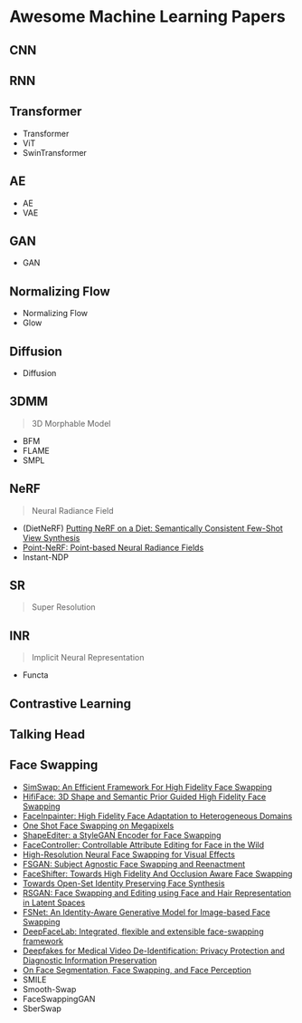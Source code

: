 # Awesome Machine Learning Papers

## CNN

## RNN

## Transformer
- Transformer
- ViT
- SwinTransformer

## AE
- AE
- VAE

## GAN
- GAN

## Normalizing Flow
- Normalizing Flow
- Glow

## Diffusion
- Diffusion

## 3DMM
> 3D Morphable Model
- BFM
- FLAME
- SMPL

## NeRF
> Neural Radiance Field
- (DietNeRF) [Putting NeRF on a Diet: Semantically Consistent Few-Shot View Synthesis](https://ajayj.com/dietnerf)
- [Point-NeRF: Point-based Neural Radiance Fields](https://xharlie.github.io/projects/project_sites/pointnerf/index.html)
- Instant-NDP

## SR
> Super Resolution

## INR
> Implicit Neural Representation
- Functa

## Contrastive Learning

## Talking Head

## Face Swapping
- [SimSwap: An Efficient Framework For High Fidelity Face Swapping](https://arxiv.org/abs/2106.06340)
- [HifiFace: 3D Shape and Semantic Prior Guided High Fidelity Face Swapping](https://arxiv.org/abs/2106.09965)
- [FaceInpainter: High Fidelity Face Adaptation to Heterogeneous Domains](https://openaccess.thecvf.com/content/CVPR2021/papers/Li_FaceInpainter_High_Fidelity_Face_Adaptation_to_Heterogeneous_Domains_CVPR_2021_paper.pdf)
- [One Shot Face Swapping on Megapixels](https://arxiv.org/abs/2105.04932)
- [ShapeEditer: a StyleGAN Encoder for Face Swapping](https://arxiv.org/abs/2106.13984)
- [FaceController: Controllable Attribute Editing for Face in the Wild](https://arxiv.org/abs/2102.11464)
- [High-Resolution Neural Face Swapping for Visual Effects](https://studios.disneyresearch.com/wp-content/uploads/2020/06/High-Resolution-Neural-Face-Swapping-for-Visual-Effects.pdf)
- [FSGAN: Subject Agnostic Face Swapping and Reenactment](https://arxiv.org/abs/1908.05932)
- [FaceShifter: Towards High Fidelity And Occlusion Aware Face Swapping](https://arxiv.org/abs/1912.13457)
- [Towards Open-Set Identity Preserving Face Synthesis](https://arxiv.org/abs/1803.11182)
- [RSGAN: Face Swapping and Editing using Face and Hair Representation in Latent Spaces](https://arxiv.org/abs/1804.03447)
- [FSNet: An Identity-Aware Generative Model for Image-based Face Swapping](https://arxiv.org/abs/1811.12666)
- [DeepFaceLab: Integrated, flexible and extensible face-swapping framework](https://arxiv.org/abs/2005.05535)
- [Deepfakes for Medical Video De-Identification: Privacy Protection and Diagnostic Information Preservation](https://arxiv.org/abs/2003.00813)
- [On Face Segmentation, Face Swapping, and Face Perception](https://arxiv.org/abs/1704.06729)
- SMILE
- Smooth-Swap
- FaceSwappingGAN
- SberSwap
